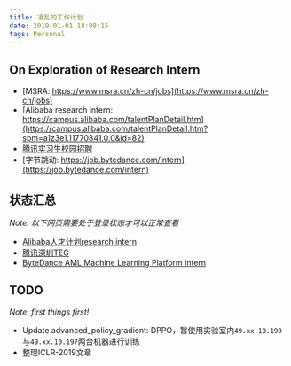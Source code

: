 ```yaml
---
title: 凌乱的工作计划
date: 2019-01-01 18:08:15
tags: Personal
---
```


## On Exploration of Research Intern
<!-- more -->
- [MSRA: https://www.msra.cn/zh-cn/jobs](https://www.msra.cn/zh-cn/jobs)
- [Alibaba research intern: https://campus.alibaba.com/talentPlanDetail.htm](https://campus.alibaba.com/talentPlanDetail.htm?spm=a1z3e1.11770841.0.0&id=82)
- [腾讯实习生校园招聘](https://join.qq.com/index.php)
- [字节跳动: https://job.bytedance.com/intern](https://job.bytedance.com/intern)

## 状态汇总

*Note: 以下网页需要处于登录状态才可以正常查看*

- [Alibaba人才计划research intern](https://campus.alibaba.com/myJobApply.htm?spm=a1z3e1.11796652.0.0.7b5860d3YIJHPe)
- [腾讯深圳TEG](https://join.qq.com/center.php)
- [ByteDance AML Machine Learning Platform Intern](https://job.bytedance.com/user/profile/)

## TODO

*Note: first things first!*

- Update advanced_policy_gradient: DPPO，暂使用实验室内`49.xx.10.199`与`49.xx.10.197`两台机器进行训练
- 整理ICLR-2019文章